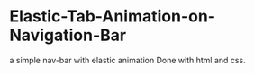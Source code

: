 # Elastic-Tab-Animation-on-Navigation-Bar
a simple nav-bar with elastic animation 
Done with html and css.
